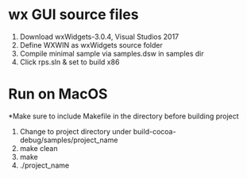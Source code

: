 # wx GUI source files

1. Download wxWidgets-3.0.4, Visual Studios 2017
2. Define WXWIN as wxWidgets source folder
3. Compile minimal sample via samples.dsw in samples dir
4. Click rps.sln & set to build x86

# Run on MacOS

*Make sure to include Makefile in the directory before building project 
1. Change to project directory under build-cocoa-debug/samples/project_name
2. make clean
3. make
4. ./project_name 


